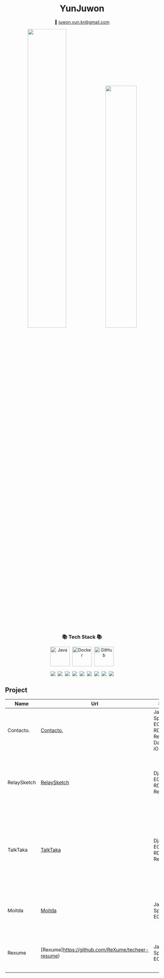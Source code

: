 <div align="center">
  <h1>YunJuwon</h1>
  <p>📩 <a href="mailto:juwon.yun.kr@gmail.com">juwon.yun.kr@gmail.com</a></p>
</div>


<div align="center">
    <img src="https://github-readme-stats.vercel.app/api?username=yunjuwon0825&show_icons=true&theme=transparent" style="width: 50%;" />
    <img src="https://github-readme-stats.vercel.app/api/top-langs/?username=yunjuwon0825&layout=compact" style="width: 45%;" />
</div>


<div align="center">
  <h3 align="center">📚 Tech Stack 📚</h3>
  <div style="display: flex; justify-content: center; flex-wrap: wrap; gap: 8px; margin-bottom: 16px;">
    <img src="https://techstack-generator.vercel.app/java-icon.svg" alt="Java" width="64" height="64" />
    <img src="https://techstack-generator.vercel.app/docker-icon.svg" alt="Docker" width="64" height="64" />
    <img src="https://techstack-generator.vercel.app/github-icon.svg" alt="GitHub" width="64" height="64" />
  </div>

  <p align="center">
    <img src="https://img.shields.io/badge/Python-3776AB?style=flat-square&logo=python&logoColor=white" />&nbsp;
    <img src="https://img.shields.io/badge/Spring Boot-6DB33F?style=flat-square&logo=spring-boot&logoColor=white" />&nbsp;
    <img src="https://img.shields.io/badge/Redis-DC382D?style=flat-square&logo=redis&logoColor=white" />&nbsp;
    <img src="https://img.shields.io/badge/GitHub-181717?style=flat-square&logo=github&logoColor=white" />&nbsp;
    <img src="https://img.shields.io/badge/GitHub Actions-2088FF?style=flat-square&logo=github-actions&logoColor=white" />&nbsp;
    <img src="https://img.shields.io/badge/Amazon EC2-FF9900?style=flat-square&logo=amazon-ec2&logoColor=white" />&nbsp;
    <img src="https://img.shields.io/badge/Amazon RDS-527FFF?style=flat-square&logo=amazon-rds&logoColor=white" />&nbsp;
    <img src="https://img.shields.io/badge/Amazon S3-569A31?style=flat-square&logo=amazon-s3&logoColor=white" />&nbsp;
    <img src="https://img.shields.io/badge/Amazon Route 53-232F3E?style=flat-square&logo=amazon-route53&logoColor=white" />
  </p>
</div>

## Project
| Name       | Url                                         | Stack                          | Description                                                                 |
|------------|---------------------------------------------|--------------------------------|-----------------------------------------------------------------------------|
| Contacto.    | [Contacto.](https://github.com/wakawaka-CONTACTO) | Java Spring, EC2, RDS, Redis, DataDog, iOS         | 전세계의 문화 예술 창작자들과 협업 매칭 어플리케이션 |
| RelaySketch    | [RelaySketch](https://github.com/2023-Summer-Bootcamp-Team-B/RelaySketch) | Django, EC2, RDS, RedditMQ         | AI 이미지 맞히기 게임 Relay Sketch, 플레이어들을 거쳐가며 변하는 이미지를 추측해봐요! |
| TalkTaka | [TalkTaka](https://github.com/Team-TalkTaka) | Django, EC2, RDS, RedditMQ | 아이들의 “오늘 하루 있었던 일”을 주제로 캐릭터와 음성채팅으로 대화를 나누며 하루를 돌아보고 기록해주는 서비스입니다. |
| Moitda    | [Moitda](https://github.com/2024-Team-Techeer-Salon) | Java Spring, EC2, RDS         | 취미가 맞는 사람을 찾아 오프라인에서 모임을 만드는 서비스입니다.  |
| Rexume    | [Rexume]https://github.com/ReXume/techeer-resume) | Java Spring, EC2, RDS         | 자유롭게 이력서 공유와 피드백을 하는 서비스입니다.  |




